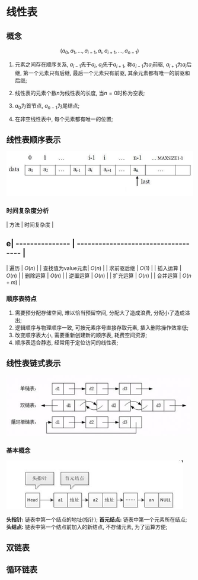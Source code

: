 # 线性表

## 概念

$$(a_0, a_1, ..., a_{i-1}, a_i, a_{i+1}, ..., a_{n-1})$$

1. 元素之间存在顺序关系, $a_{i-1}$先于$a_i$, $a_i$先于$a_{i+1}$, 称$a_{i-1}$为$a_i$前驱, $a_{i+1}$为$a_i$后继, 第一个元素只有后继,
最后一个元素只有前驱, 其余元素都有唯一的前驱和后继;

2. 线性表的元素个数$n$为线性表的长度, 当$n=0$时称为空表;

3. $a_0$为首节点, $a_{n-1}$为尾结点;

4. 在非空线性表中, 每个元素都有唯一的位置;

## 线性表顺序表示

![](img/seqlist.jpg)

### 时间复杂度分析

| 方法            | 时间复杂度                            |
## e| --------------- | ----------------------------------- |
| 遍历            | $O(n)$                              |
| 查找值为value元素| $O(n)$                              |
| 求前驱后继       | $O(1)$                              |
| 插入运算         | $O(n)$                              |
| 删除运算         | $O(n)$                              |
| 逆置运算         | $O(n)$                              |
| 扩充运算         | $O(n)$                              |
| 合并运算         | $O(n+m)$                            |

### 顺序表特点

1) 需要预分配存储空间, 难以恰当预留空间, 分配大了造成浪费, 分配小了造成溢出;
2) 逻辑顺序与物理顺序一致, 可按元素序号直接存取元素, 插入删除操作效率低;
3) 改变顺序表大小, 需要重新创建新的顺序表, 耗费空间资源;
4) 顺序表适合静态, 经常用于定位访问的线性表;

## 线性表链式表示

![](img/linklist.jpg)

### 基本概念

![](img/siglink.jpg)

**头指针:** 链表中第一个结点的地址(指针);
**首元结点:** 链表中第一个元素所在结点;
**头结点:** 链表中第一个结点前加入的新结点, 不存储元素, 为了运算方便;

## 双链表

## 循环链表